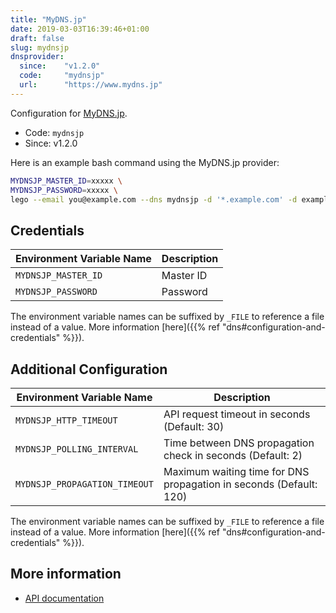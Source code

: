 ```yaml
---
title: "MyDNS.jp"
date: 2019-03-03T16:39:46+01:00
draft: false
slug: mydnsjp
dnsprovider:
  since:    "v1.2.0"
  code:     "mydnsjp"
  url:      "https://www.mydns.jp"
---
```


<!-- THIS DOCUMENTATION IS AUTO-GENERATED. PLEASE DO NOT EDIT. -->
<!-- providers/dns/mydnsjp/mydnsjp.toml -->
<!-- THIS DOCUMENTATION IS AUTO-GENERATED. PLEASE DO NOT EDIT. -->


Configuration for [MyDNS.jp](https://www.mydns.jp).


<!--more-->

- Code: `mydnsjp`
- Since: v1.2.0


Here is an example bash command using the MyDNS.jp provider:

```bash
MYDNSJP_MASTER_ID=xxxxx \
MYDNSJP_PASSWORD=xxxxx \
lego --email you@example.com --dns mydnsjp -d '*.example.com' -d example.com run
```




## Credentials

| Environment Variable Name | Description |
|-----------------------|-------------|
| `MYDNSJP_MASTER_ID` | Master ID |
| `MYDNSJP_PASSWORD` | Password |

The environment variable names can be suffixed by `_FILE` to reference a file instead of a value.
More information [here]({{% ref "dns#configuration-and-credentials" %}}).


## Additional Configuration

| Environment Variable Name | Description |
|--------------------------------|-------------|
| `MYDNSJP_HTTP_TIMEOUT` | API request timeout in seconds (Default: 30) |
| `MYDNSJP_POLLING_INTERVAL` | Time between DNS propagation check in seconds (Default: 2) |
| `MYDNSJP_PROPAGATION_TIMEOUT` | Maximum waiting time for DNS propagation in seconds (Default: 120) |

The environment variable names can be suffixed by `_FILE` to reference a file instead of a value.
More information [here]({{% ref "dns#configuration-and-credentials" %}}).




## More information

- [API documentation](https://www.mydns.jp/?MENU=030)

<!-- THIS DOCUMENTATION IS AUTO-GENERATED. PLEASE DO NOT EDIT. -->
<!-- providers/dns/mydnsjp/mydnsjp.toml -->
<!-- THIS DOCUMENTATION IS AUTO-GENERATED. PLEASE DO NOT EDIT. -->

